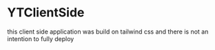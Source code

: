 # YTClientSide
this client side application was build on tailwind css and there is not an intention to fully deploy
